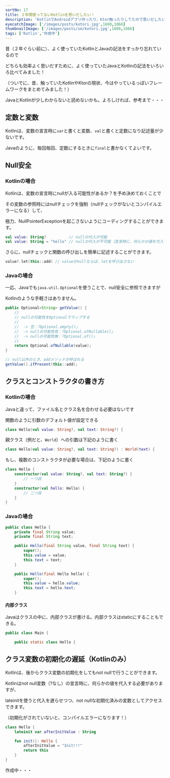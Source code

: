 ```yaml
---
sortNo: 17
title: ２年間使ってないKotlinを思いだしたい！
description: 'KotlinでAndroidアプリ作ったり、Ktor触ったりしてたので思いだしたい！'
eyecatchImage: ['/images/posts/kotori.jpg',1600,1066]
thumbnailImage: ['/images/posts/sm/kotori.jpg',1600,1066]
tags: ['Kotlin','作成中']
---
```


昔（２年ぐらい前に）、よく使っていたKotlinとJavaの記法をすっかり忘れているので

どちらも効率よく思いだすために、よく使っていたJavaとKotlinの記法をいろいろ比べてみました！

（ついでに、昔、触っていたKotlinやKtorの現状、今はやっているっぽいフレームワークをまとめてみました！）

JavaとKotlinが少しわからないと読めないかも。よろしければ、参考まで・・・

## 定数と変数

Kotlinは、変数の宣言時に`var`と書くと変数、`val`と書くと定数になり記述量が少ないです。

Javaのように、毎回毎回、定数にするときに`final`と書かなくてよいです。

## Null安全

### Kotlinの場合

Kotlinは、変数の宣言時にnullが入る可能性があるか？を予め決めておくことで

その変数の参照時にはnullチェックを強制（nullチェックがないとコンパイルエラーになる）して、

極力、NullPointerExceptionを起こさないようにコーディングすることができます。

```kotlin
val value: String?          // nullの代入が可能
val value: String = "hello" // nullの代入が不可能（宣言時に、何らかの値を代入する必要がある）
```

さらに、nullチェックと関数の呼び出しを簡単に記述することができます。

```kotlin
value?.let(this::add) // valueがnullならば、letを呼び出さない
```

### Javaの場合

一応、Javaでも`java.util.Optional`を使うことで、null安全に参照できますが

Kotlinのような手軽さはありません。

```java
public Optional<String> getValue() {
	//
	// nullの可能性をOptionalでラップする
	//
	//  -> 空：「Optional.empty()」
	//  -> nullの可能性有：「Optional.ofNullable()」
	//  -> nullの可能性無：「Optional.of()」
	//
	return Optional.ofNullable(value);
}
```

```java
// null以外のとき、addメソッドが呼ばれる
getValue().ifPresent(this::add);
```

## クラスとコンストラクタの書き方

### Kotlinの場合

Javaと違って、ファイル名とクラス名を合わせる必要はないです

関数のように引数のデフォルト値が設定できる

```kotlin
class Hello(val value: String?, val text: String?) {
```

親クラス（例だと、`World`）への引数は下記のように書く

```kotlin
class Hello(val value: String?, val text: String?) : World(text) {
```

もし、複数のコンストラクタが必要な場合は、下記のように書く

```kotlin
class Hello {
    constructor(val value: String?, val text: String?) {
        // 一つ目
    }
    constructor(val hello: Hello) {
        // 二つ目
    }
}
```

### Javaの場合

```java
public class Hello {
	private final String value;
	private final String text;

	public Hello(final String value, final String text) {
		super();
		this.value = value;
		this.text = text;
	}

	public Hello(final Hello hello) {
		super();
		this.value = hello.value;
		this.text = hello.text;
	}
```

#### 内部クラス

Javaはクラスの中に、内部クラスが書ける。内部クラスはstaticにすることもできる。

```java
public class Main {

	public static class Hello {
```

## クラス変数の初期化の遅延（Kotlinのみ）

Kotlinは、後からクラス変数の初期化をしてもnot nullで行うことができます。

Kotlinはnot null変数（?なし）の宣言時に、何らかの値を代入する必要がありますが、

lateinitを使うと代入を遅らせつつ、not nullな初期化済みの変数としてアクセスできます。

（初期化がされていないと、コンパイルエラーになります！）

```kotlin
class Hello {
	lateinit var afterInitValue : String

	fun init(): Hello {
		afterInitValue = "Init!!!"
		return this
	}
}
```



作成中・・・
